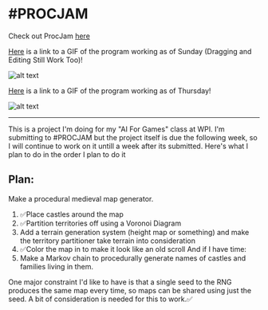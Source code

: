 # \#PROCJAM

Check out ProcJam [here](http://www.procjam.com/)

[Here](https://imgur.com/a/dPyX3) is a link to a GIF of the program working as of Sunday (Dragging and Editing Still Work Too)!

![alt text](https://i.imgur.com/m9bxVar.png "GIF Of It Working")

[Here](https://imgur.com/isLEbxt) is a link to a GIF of the program working as of Thursday!

![alt text](https://i.imgur.com/isLEbxt.gif "GIF Of It Working")

---

This is a project I'm doing for my "AI For Games" class at WPI. I'm submitting to \#PROCJAM but the project itself is due the following week, so I will continue to work on it untill a week after its submitted. Here's what I plan to do in the order I plan to do it

## Plan:

Make a procedural medieval map generator. 

1. :white_check_mark:Place castles around the map
2. :white_check_mark:Partition territories off using a Voronoi Diagram
3. Add a terrain generation system (height map or something) and make the territory partitioner take terrain into consideration
4. :white_check_mark:Color the map in to make it look like an old scroll
And if I have time:
5. Make a Markov chain to procedurally generate names of castles and families living in them. 

One major constraint I'd like to have is that a single seed to the RNG produces the same map every time, so maps can be shared using just the seed. A bit of consideration is needed for this to work.:white_check_mark:
